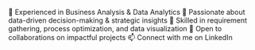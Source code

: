🔹 Experienced in Business Analysis & Data Analytics
🔹 Passionate about data-driven decision-making & strategic insights
🔹 Skilled in requirement gathering, process optimization, and data visualization
🔹 Open to collaborations on impactful projects
📫 Connect with me on LinkedIn
